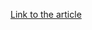 [Link to the article](https://www.mcafee.com/blogs/other-blogs/mcafee-labs/mcafee-atr-threat-report-a-quick-primer-on-cuba-ransomware/)
